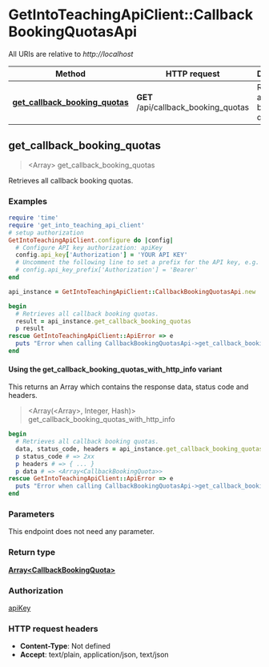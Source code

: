 # GetIntoTeachingApiClient::CallbackBookingQuotasApi

All URIs are relative to *http://localhost*

| Method | HTTP request | Description |
| ------ | ------------ | ----------- |
| [**get_callback_booking_quotas**](CallbackBookingQuotasApi.md#get_callback_booking_quotas) | **GET** /api/callback_booking_quotas | Retrieves all callback booking quotas. |


## get_callback_booking_quotas

> <Array<CallbackBookingQuota>> get_callback_booking_quotas

Retrieves all callback booking quotas.

### Examples

```ruby
require 'time'
require 'get_into_teaching_api_client'
# setup authorization
GetIntoTeachingApiClient.configure do |config|
  # Configure API key authorization: apiKey
  config.api_key['Authorization'] = 'YOUR API KEY'
  # Uncomment the following line to set a prefix for the API key, e.g. 'Bearer' (defaults to nil)
  # config.api_key_prefix['Authorization'] = 'Bearer'
end

api_instance = GetIntoTeachingApiClient::CallbackBookingQuotasApi.new

begin
  # Retrieves all callback booking quotas.
  result = api_instance.get_callback_booking_quotas
  p result
rescue GetIntoTeachingApiClient::ApiError => e
  puts "Error when calling CallbackBookingQuotasApi->get_callback_booking_quotas: #{e}"
end
```

#### Using the get_callback_booking_quotas_with_http_info variant

This returns an Array which contains the response data, status code and headers.

> <Array(<Array<CallbackBookingQuota>>, Integer, Hash)> get_callback_booking_quotas_with_http_info

```ruby
begin
  # Retrieves all callback booking quotas.
  data, status_code, headers = api_instance.get_callback_booking_quotas_with_http_info
  p status_code # => 2xx
  p headers # => { ... }
  p data # => <Array<CallbackBookingQuota>>
rescue GetIntoTeachingApiClient::ApiError => e
  puts "Error when calling CallbackBookingQuotasApi->get_callback_booking_quotas_with_http_info: #{e}"
end
```

### Parameters

This endpoint does not need any parameter.

### Return type

[**Array&lt;CallbackBookingQuota&gt;**](CallbackBookingQuota.md)

### Authorization

[apiKey](../README.md#apiKey)

### HTTP request headers

- **Content-Type**: Not defined
- **Accept**: text/plain, application/json, text/json

